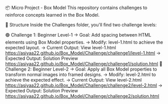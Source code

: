📦 Micro Project - Box Model
This repository contains challenges to reinforce concepts learned in the Box Model.

📁 Structure
Inside the Challenges folder, you'll find two challenge levels:

🟢 Challenge 1: Beginner Level-1
-> Goal: Add spacing between HTML elements using Box Model properties.
-> Modify: level-1.html to achieve the expected layout.
-> Current Output: View level-1.html https://asiyaa22.github.io/Box_Model/Challenge/challenge1/level-1.html
-> Expected Output: Solution Preview https://asiyaa22.github.io/Box_Model/Challenge/challenge1/solution.html
🔵 Challenge 2: Beginner Level-2
-> Goal: Apply all Box Model properties to transform normal images into framed designs.
-> Modify: level-2.html to achieve the expected effect.
-> Current Output: View level-2.html https://asiyaa22.github.io/Box_Model/Challenge/challenge2/level-2.html
-> Expected Output: Solution Preview https://asiyaa22.github.io/Box_Model/Challenge/challenge2/solution.html

